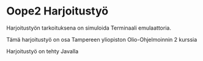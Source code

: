 <h1>Oope2 Harjoitustyö</h1>
<p>Harjoitustyön tarkoituksena on simuloida Terminaali emulaattoria.</p>
<p>Tämä harjoitustyö on osa Tampereen yliopiston Olio-Ohjelmoinnin 2 kurssia</p>
<p>Harjoitustyö on tehty Javalla</p>
